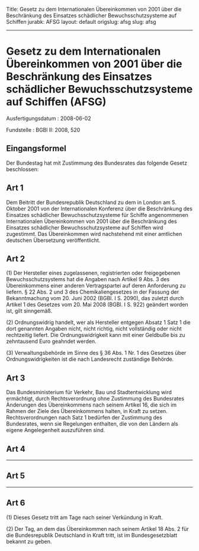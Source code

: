 Title: Gesetz zu dem Internationalen Übereinkommen von 2001 über die Beschränkung
  des Einsatzes schädlicher Bewuchsschutzsysteme auf Schiffen
jurabk: AFSG
layout: default
origslug: afsg
slug: afsg

---

# Gesetz zu dem Internationalen Übereinkommen von 2001 über die Beschränkung des Einsatzes schädlicher Bewuchsschutzsysteme auf Schiffen (AFSG)

Ausfertigungsdatum
:   2008-06-02

Fundstelle
:   BGBl II: 2008, 520


## Eingangsformel

Der Bundestag hat mit Zustimmung des Bundesrates das folgende Gesetz
beschlossen:


## Art 1

Dem Beitritt der Bundesrepublik Deutschland zu dem in London am 5.
Oktober 2001 von der Internationalen Konferenz über die Beschränkung
des Einsatzes schädlicher Bewuchsschutzsysteme für Schiffe
angenommenen Internationalen Übereinkommen von 2001 über die
Beschränkung des Einsatzes schädlicher Bewuchsschutzsysteme auf
Schiffen wird zugestimmt. Das Übereinkommen wird nachstehend mit einer
amtlichen deutschen Übersetzung veröffentlicht.


## Art 2

(1) Der Hersteller eines zugelassenen, registrierten oder
freigegebenen Bewuchsschutzsystems hat die Angaben nach Artikel 9 Abs.
3 des Übereinkommens einer anderen Vertragspartei auf deren
Anforderung zu liefern. § 22 Abs. 2 und  3 des Chemikaliengesetzes in
der Fassung der Bekanntmachung vom 20. Juni 2002 (BGBl. I S. 2090),
das zuletzt durch Artikel 1 des Gesetzes vom 20. Mai 2008 (BGBl. I S.
922) geändert worden ist, gilt sinngemäß.

(2) Ordnungswidrig handelt, wer als Hersteller entgegen Absatz 1 Satz
1 die dort genannten Angaben nicht, nicht richtig, nicht vollständig
oder nicht rechtzeitig liefert. Die Ordnungswidrigkeit kann mit einer
Geldbuße bis zu zehntausend Euro geahndet werden.

(3) Verwaltungsbehörde im Sinne des § 36 Abs. 1 Nr. 1 des Gesetzes
über Ordnungswidrigkeiten ist die nach Landesrecht zuständige Behörde.


## Art 3

Das Bundesministerium für Verkehr, Bau und Stadtentwicklung  wird
ermächtigt, durch Rechtsverordnung ohne Zustimmung des Bundesrates
Änderungen des Übereinkommens nach seinem Artikel 16, die sich im
Rahmen der Ziele des Übereinkommens halten, in Kraft zu setzen.
Rechtsverordnungen nach Satz 1 bedürfen der Zustimmung des
Bundesrates, wenn sie Regelungen enthalten, die von  den Ländern als
eigene Angelegenheit auszuführen sind.


## Art 4

- - -


## Art 5

- - -


## Art 6

(1) Dieses Gesetz tritt am Tage nach seiner Verkündung in Kraft.

(2) Der Tag, an dem das Übereinkommen nach seinem Artikel 18 Abs. 2
für die Bundesrepublik Deutschland in Kraft tritt, ist im
Bundesgesetzblatt bekannt zu geben.

